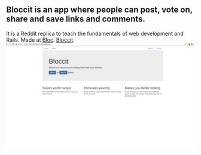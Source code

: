 ## Bloccit is an app where people can post, vote on, share and save links and comments.

It is a Reddit replica to teach the fundamentals of web development and Rails.
 Made at [Bloc](http://bloc.io).
[Bloccit](https://still-cove-80237.herokuapp.com/).
![](images/screenshot.png)

